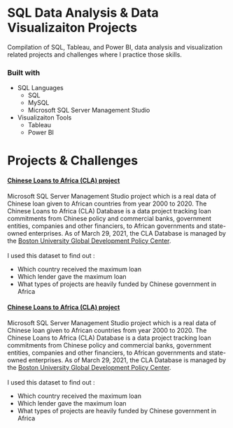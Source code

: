 # SQL Data Analysis & Data Visualizaiton Projects #

Compilation of SQL, Tableau, and Power BI, data analysis and visualization related projects and challenges where I practice those skills.

### Built with ###

 * SQL Languages<br />
    * SQL<br />
    * MySQL<br />
    * Microsoft SQL Server Management Studio<br />
 * Visualizaiton Tools <br />
    * Tableau <br />
    * Power BI <br />
  
# Projects & Challenges #

####  [Chinese Loans to Africa (CLA) project](https://github.com/thehorsesking/PortfolioProjects/blob/main/cla.sql "CLA project") <br /> ####
Microsoft SQL Server Management Studio project which is a real data of Chinese loan given to African countries from year 2000 to 2020. 
The Chinese Loans to Africa (CLA) Database is a data project tracking loan commitments from Chinese policy and commercial banks, 
government entities, companies and other financiers, to African governments and state-owned enterprises. As of March 29, 2021, the CLA Database is managed by the 
[Boston University Global Development Policy Center](https://www.bu.edu/gdp/chinese-loans-to-africa-database/ ).  <br /><br />
I used this dataset to find out : <br/>
  * Which country received the maximum loan 
  * Which lender gave the maximum loan
  * What types of projects are heavily funded by Chinese government in Africa

 
####  [Chinese Loans to Africa (CLA) project](https://github.com/thehorsesking/PortfolioProjects/blob/main/cla.sql "CLA project") <br /> ####
Microsoft SQL Server Management Studio project which is a real data of Chinese loan given to African countries from year 2000 to 2020. 
The Chinese Loans to Africa (CLA) Database is a data project tracking loan commitments from Chinese policy and commercial banks, 
government entities, companies and other financiers, to African governments and state-owned enterprises. As of March 29, 2021, the CLA Database is managed by the 
[Boston University Global Development Policy Center](https://www.bu.edu/gdp/chinese-loans-to-africa-database/ ).  <br /><br />
I used this dataset to find out : <br/>
  * Which country received the maximum loan 
  * Which lender gave the maximum loan
  * What types of projects are heavily funded by Chinese government in Africa
